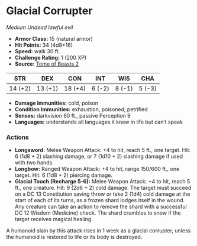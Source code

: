 # Glacial Corrupter

*Medium* *Undead* *lawful evil*

- **Armor Class:** 15 (natural armor)
- **Hit Points:** 34 (4d8+16)
- **Speed:** walk 30 ft.
- **Challenge Rating:** 1 (200 XP)
- **Source:** [Tome of Beasts 2](https://koboldpress.com/kpstore/product/tome-of-beasts-2-for-5th-edition/)

| STR | DEX | CON | INT | WIS | CHA |
| --- | --- | --- | --- | --- | --- |
| 14 (+2) | 13 (+1) | 18 (+4) | 6 (-2) | 8 (-1) | 5 (-3) |

- **Damage Immunities:** cold, poison
- **Condition Immunities:** exhaustion, poisoned, petrified
- **Senses:** darkvision 60 ft., passive Perception 9
- **Languages:** understands all languages it knew in life but can’t speak
### Actions
- **Longsword:** Melee Weapon Attack: +4 to hit, reach 5 ft., one target. Hit: 6 (1d8 + 2) slashing damage, or 7 (1d10 + 2) slashing damage if used with two hands.
- **Longbow:** Ranged Weapon Attack: +4 to hit, range 150/600 ft., one target. Hit: 6 (1d8 + 2) piercing damage.
- **Glacial Touch (Recharge 5-6):** Melee Weapon Attack: +4 to hit, reach 5 ft., one creature. Hit: 9 (2d6 + 2) cold damage. The target must succeed on a DC 13 Constitution saving throw or take 2 (1d4) cold damage at the start of each of its turns, as a frozen shard lodges itself in the wound. Any creature can take an action to remove the shard with a successful DC 12 Wisdom (Medicine) check. The shard crumbles to snow if the target receives magical healing.

A humanoid slain by this attack rises in 1 week as a glacial corrupter, unless the humanoid is restored to life or its body is destroyed.
